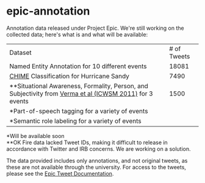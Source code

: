 # epic-annotation
Annotation data released under Project Epic. We're still working on the collected data; here's what is and what will be available:

<table>
  <tr><td>Dataset</td><td># of Tweets</td></tr>
  <tr><td>Named Entity Annotation for 10 different events</td><td>18081</tr>
  <tr><td><a href="http://www.aclweb.org/anthology/W16-6201">CHIME</a> Classification for Hurricane Sandy</td><td>7490</td></tr>
  <tr><td>**Situational Awareness, Formality, Person, and Subjectivity from  <a href="http://www.aaai.org/ocs/index.php/ICWSM/ICWSM11/paper/download/2834/3282">Verma et al (ICWSM 2011)</a> for 3 events</td><td>1500</td></tr>
  <tr><td>*Part-of-speech tagging for a variety of events</td><td/></tr>
  <tr><td>*Semantic role labeling for a variety of events</td><td/></tr>
</table>
*Will be available soon<br>
**OK Fire data lacked Tweet IDs, making it difficult to release in accordance with Twitter and IRB concerns. We are working on a solution.

The data provided includes only annotations, and not original tweets, as these are not available through the university. For access to the tweets, please see the <a href="https://github.com/Project-EPIC/epic-annotation/blob/master/Epic%20Tweet%20Documentation.pdf">Epic Tweet Documentation</a>.
